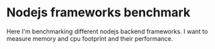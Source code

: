 # Nodejs frameworks benchmark

Here I'm benchmarking different nodejs backend frameworks. I want to measure memory and cpu footprint and their performance.
